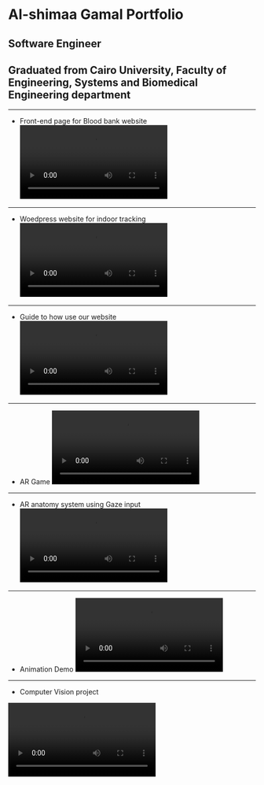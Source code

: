 # Al-shimaa Gamal Portfolio
## Software Engineer
## Graduated from Cairo University, Faculty of Engineering, Systems and Biomedical Engineering department

-----------------------------------------------------------------------------------------------

- Front-end page for Blood bank website
![BloodBank](Bloodbank.mp4)

-----------------------------------------------------------------------------------------------
- Woedpress website for indoor tracking
![wordpress](wordpress.mp4)

-----------------------------------------------------------------------------------------------
- Guide to how use our website
![Guide](Guide.mp4)

-----------------------------------------------------------------------------------------------
- AR Game
![AR](ARgame.mp4)

-----------------------------------------------------------------------------------------------
- AR anatomy system using Gaze input
![Gaze](DEMO_GAZE.mp4)

-----------------------------------------------------------------------------------------------

- Animation Demo
![Demo](AnimationDemo.mp4)

-----------------------------------------------------------------------------------------------
- Computer Vision project

![CV](CopmuterVision.mp4)